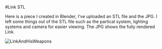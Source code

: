 #Link STL

Here is a piece I created in Blender, I've uploaded an STL file and the JPG.
I left some things out of the STL file such as the partical system, lighting systems and camera for easier viewing. The JPG shows the fully rendered Link.

![LinkAndHisWeapons](https://user-images.githubusercontent.com/49887867/158226806-584bf57c-4bed-4b65-9388-6f62d6f3634a.jpg)
